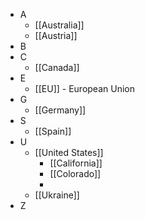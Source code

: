 - A
    - [[Australia]]
    - [[Austria]]
- B
- C
    - [[Canada]]
- E
    - [[EU]] - European Union 
- G
    - [[Germany]]
- S
    - [[Spain]]
- U
    - [[United States]]
        - [[California]]
        - [[Colorado]]
        - 
    - [[Ukraine]]
- Z
